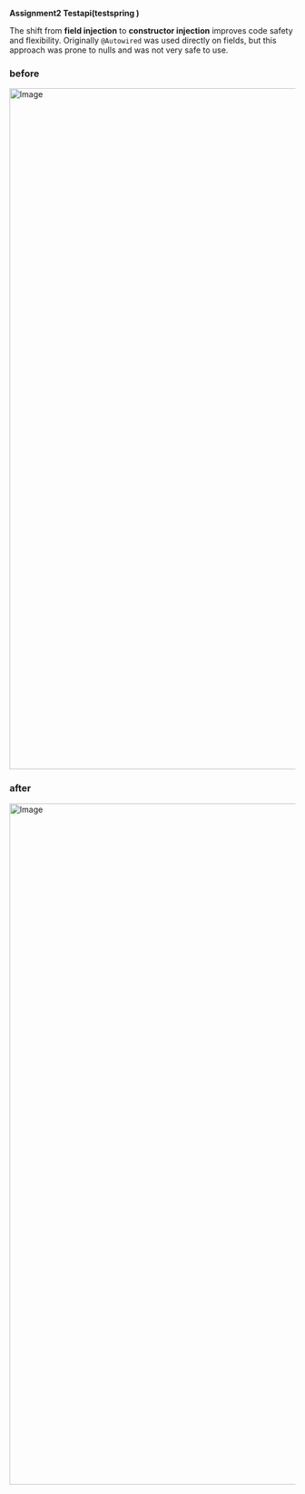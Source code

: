 **Assignment2 Testapi(testspring )**

The shift from **field injection** to **constructor injection** improves code safety and flexibility.
Originally `@Autowired` was used directly on fields, but this approach was prone to nulls and was not very safe to use.

### before 
<img width="800" height="1200" alt="Image" src="https://github.com/user-attachments/assets/b4c3dec1-dfe6-4f8f-b463-5c7d4d5943b9" />

### after 
<img width="800" height="1200" alt="Image" src="https://github.com/user-attachments/assets/3df9a815-3acf-4a99-8463-772f12a75978" />

